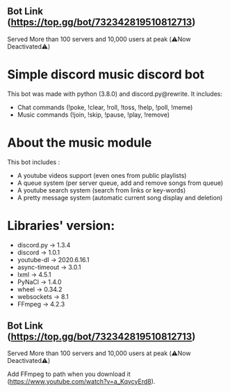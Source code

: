 ## Bot Link (https://top.gg/bot/732342819510812713) 
Served More than 100 servers and 10,000 users at peak 
(⚠️Now Deactivated⚠️) 

# Simple discord music discord bot
This bot was made with python (3.8.0) and discord.py@rewrite. It includes:
- Chat commands (!poke, !clear, !roll, !toss, !help, !poll, !meme)
- Music commands (!join, !skip, !pause, !play, !remove)

# About the music module
This bot includes :
- A youtube videos support (even ones from public playlists)
- A queue system (per server queue, add and remove songs from queue)
- A youtube search system (search from links or key-words)
- A pretty message system (automatic current song display and deletion)

# Libraries' version:
- discord.py → 1.3.4
- discord → 1.0.1
- youtube-dl → 2020.6.16.1
- async-timeout → 3.0.1
- lxml → 4.5.1
- PyNaCl → 1.4.0
- wheel → 0.34.2
- websockets → 8.1
- FFmpeg → 4.2.3

## Bot Link (https://top.gg/bot/732342819510812713) 
Served More than 100 servers and 10,000 users at peak 
(⚠️Now Deactivated⚠️) 

Add FFmpeg to path when you download it (https://www.youtube.com/watch?v=a_KqycyErd8).
